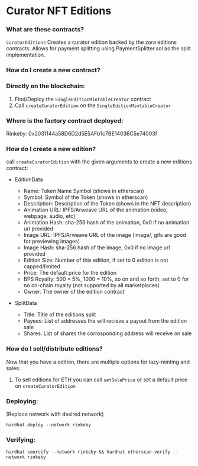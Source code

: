 # Curator NFT Editions

### What are these contracts?
`CuratorEditions`
   Creates a curator edition backed by the zora editions contracts. Allows for payment splitting using PaymentSplitter.sol as the split implementation.

### How do I create a new contract?

### Directly on the blockchain:
1. Find/Deploy the `SingleEditionMintableCreator` contract
2. Call `createCuratorEdition` on the `SingleEditionMintableCreator`


### Where is the factory contract deployed:

Rinkeby: 0x2031144a58D6D2d5E5AFb1c7BE14036C5e74003f

### How do I create a new edition?

call `createCuratorEdition` with the given arguments to create a new editions contract:

- EditionData
    - Name: Token Name Symbol (shows in etherscan)
    - Symbol: Symbol of the Token (shows in etherscan)
    - Description: Description of the Token (shows in the NFT description)
    - Animation URL: IPFS/Arweave URL of the animation (video, webpage, audio, etc)
    - Animation Hash: sha-256 hash of the animation, 0x0 if no animation url provided
    - Image URL: IPFS/Arweave URL of the image (image/, gifs are good for previewing images)
    - Image Hash: sha-256 hash of the image, 0x0 if no image url provided
    - Edition Size: Number of this edition, if set to 0 edition is not capped/limited
    - Price: The default price for the edition
    - BPS Royalty: 500 = 5%, 1000 = 10%, so on and so forth, set to 0 for no on-chain royalty (not supported by all marketplaces)
    - Owner: The owner of the edition contract

- SplitData
    - Title: Title of the editions split
    - Payees: List of addresses the will recieve a payout from the edition sale
    - Shares: List of shares the corrosponding address will receive on sale

### How do I sell/distribute editions?

Now that you have a edition, there are multiple options for lazy-minting and sales:

1. To sell editions for ETH you can call `setSalePrice` or set a default price on `createCuratorEdition`

### Deploying:
(Replace network with desired network)

`hardhat deploy --network rinkeby`

### Verifying:

`hardhat sourcify --network rinkeby && hardhat etherscan-verify --network rinkeby`
